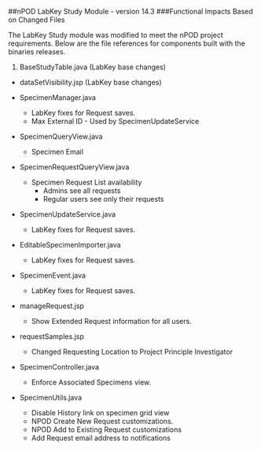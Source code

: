 ##nPOD LabKey Study Module - version 14.3
###Functional Impacts Based on Changed Files

The LabKey Study module was modified to meet the nPOD project requirements.  Below are the file references for components built with the binaries releases.
 
1. BaseStudyTable.java  (LabKey base changes)

- dataSetVisibility.jsp (LabKey base changes)

- SpecimenManager.java
  - LabKey fixes for Request saves.
  - Max External ID - Used by SpecimenUpdateService
			
- SpecimenQueryView.java
  - Specimen Email 
			
- SpecimenRequestQueryView.java
  - Specimen Request List availability
    - Admins see all requests
    - Regular users see only their requests
				
- SpecimenUpdateService.java
  - LabKey fixes for Request saves.
			
- EditableSpecimenImporter.java
  - LabKey fixes for Request saves.
			
- SpecimenEvent.java
  - LabKey fixes for Request saves.
			
- manageRequest.jsp
  - Show Extended Request information for all users.
			
- requestSamples.jsp
  - Changed Requesting Location to Project Principle Investigator
			
- SpecimenController.java
  - Enforce Associated Specimens view.
			
- SpecimenUtils.java
  - Disable History link on specimen grid view
  - NPOD Create New Request customizations.
  - NPOD Add to Existing Request customizations
  - Add Request email address to notifications
			
